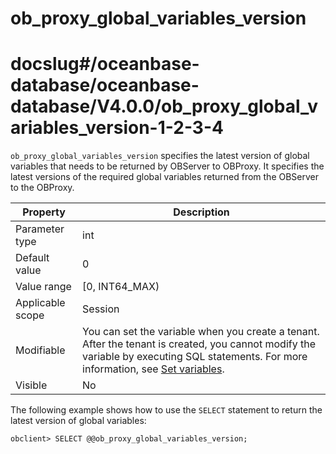 ob_proxy_global_variables_version
======================================================
# docslug#/oceanbase-database/oceanbase-database/V4.0.0/ob_proxy_global_variables_version-1-2-3-4
`ob_proxy_global_variables_version` specifies the latest version of global variables that needs to be returned by OBServer to OBProxy. It specifies the latest versions of the required global variables returned from the OBServer to the OBProxy.


| **Property** | **Description** |
|--------|---------------------------------------------------------------------------------------------------------|
| Parameter type | int |
| Default value | 0 |
| Value range | [0, INT64_MAX) |
| Applicable scope | Session |
| Modifiable | You can set the variable when you create a tenant. After the tenant is created, you cannot modify the variable by executing SQL statements. For more information, see [Set variables](../../../6.user-guide/6.basic-database-management/2.configuration-management/3.set-variables.md). |
| Visible | No |



The following example shows how to use the `SELECT` statement to return the latest version of global variables:

```unknow
obclient> SELECT @@ob_proxy_global_variables_version;
```


